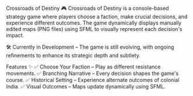 Crossroads of Destiny 🎮
Crossroads of Destiny is a console-based strategy game where players choose a faction, make crucial decisions, and experience different outcomes. The game dynamically displays manually edited maps (PNG files) using SFML to visually represent each decision's impact.

🛠️ Currently in Development – The game is still evolving, with ongoing refinements to enhance its strategic depth and subtlety.

Features ✨
✅ Choose Your Faction – Play as different resistance movements.
✅ Branching Narrative – Every decision shapes the game's course.
✅ Historical Setting – Experience alternate outcomes of colonial India.
✅ Visual Outcomes – Maps update dynamically using SFML.

